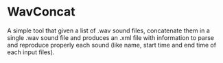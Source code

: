 WavConcat
=========

A simple tool that given a list of .wav sound files, concatenate them in a single .wav sound file and produces an .xml file with information to parse and reproduce properly each sound (like name, start time and end time of each input files).